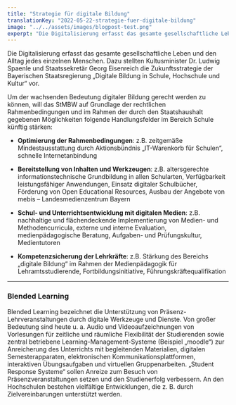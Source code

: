 ```yaml
---
title: "Strategie für digitale Bildung"
translationKey: "2022-05-22-strategie-fuer-digitale-bildung"
image: "../../assets/images/blogpost-test.png"
experpt: "Die Digitalisierung erfasst das gesamte gesellschaftliche Leben und den Alltag jedes einzelnen Menschen. Dazu stellten Kultusminister Dr. Ludwig Spaenle und Staatssekretär Georg Eisenreich die Zukunftsstrategie der Bayerischen Staatsregierung „Digitale Bildung in Schule, Hochschule und Kultur“ vor."
---
```


Die Digitalisierung erfasst das gesamte gesellschaftliche Leben und den Alltag jedes einzelnen Menschen. Dazu stellten Kultusminister Dr. Ludwig Spaenle und Staatssekretär Georg Eisenreich die Zukunftsstrategie der Bayerischen Staatsregierung „Digitale Bildung in Schule, Hochschule und Kultur“ vor.

Um der wachsenden Bedeutung digitaler Bildung gerecht werden zu können, will das StMBW auf Grundlage der rechtlichen Rahmenbedingungen und im Rahmen der durch den Staatshaushalt gegebenen Möglichkeiten folgende Handlungsfelder im Bereich Schule künftig stärken:

- **Optimierung der Rahmenbedingungen**: z.B. zeitgemäße Mindestausstattung durch Aktionsbündnis „IT-Warenkorb für Schulen“, schnelle Internetanbindung

- **Bereitstellung von Inhalten und Werkzeugen**: z.B. altersgerechte informationstechnische Grundbildung in allen Schularten, Verfügbarkeit leistungsfähiger Anwendungen, Einsatz digitaler Schulbücher, Förderung von Open Educational Resources, Ausbau der Angebote von mebis – Landesmedienzentrum Bayern

- **Schul- und Unterrichtsentwicklung mit digitalen Medien**: z.B. nachhaltige und flächendeckende Implementierung von Medien- und Methodencurricula, externe und interne Evaluation, medienpädagogische Beratung, Aufgaben- und Prüfungskultur, Medientutoren

- **Kompetenzsicherung der Lehrkräfte**: z.B. Stärkung des Bereichs „digitale Bildung“ im Rahmen der Medienpädagogik für Lehramtsstudierende, Fortbildungsinitiative, Führungskräftequalifikation

---

### Blended Learning

Blended Learning bezeichnet die Unterstützung von Präsenz-Lehrveranstaltungen durch digitale Werkzeuge und Dienste. Von großer Bedeutung sind heute u. a. Audio und Videoaufzeichnungen von Vorlesungen für zeitliche und räumliche Flexibilität der Studierenden sowie zentral betriebene Learning-Management-Systeme (Beispiel „moodle“) zur Anreicherung des Unterrichts mit begleitenden Materialien, digitalen Semesterapparaten, elektronischen Kommunikationsplattformen, interaktiven Übungsaufgaben und virtuellen Gruppenarbeiten. „Student Response Systeme“ sollen Anreize zum Besuch von Präsenzveranstaltungen setzen und den Studienerfolg verbessern. An den Hochschulen bestehen vielfältige Entwicklungen, die z. B. durch Zielvereinbarungen unterstützt werden.